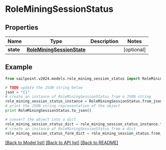 # RoleMiningSessionStatus


## Properties

Name | Type | Description | Notes
------------ | ------------- | ------------- | -------------
**state** | [**RoleMiningSessionState**](RoleMiningSessionState.md) |  | [optional] 

## Example

```python
from sailpoint.v2024.models.role_mining_session_status import RoleMiningSessionStatus

# TODO update the JSON string below
json = "{}"
# create an instance of RoleMiningSessionStatus from a JSON string
role_mining_session_status_instance = RoleMiningSessionStatus.from_json(json)
# print the JSON string representation of the object
print RoleMiningSessionStatus.to_json()

# convert the object into a dict
role_mining_session_status_dict = role_mining_session_status_instance.to_dict()
# create an instance of RoleMiningSessionStatus from a dict
role_mining_session_status_form_dict = role_mining_session_status.from_dict(role_mining_session_status_dict)
```
[[Back to Model list]](../README.md#documentation-for-models) [[Back to API list]](../README.md#documentation-for-api-endpoints) [[Back to README]](../README.md)


